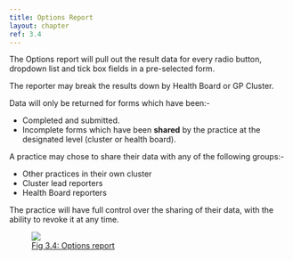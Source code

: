```yaml
---
title: Options Report
layout: chapter
ref: 3.4
---
```

The Options report will pull out the result data for every radio button, dropdown list and tick box fields in a pre-selected form.

The reporter may break the results down by Health Board or GP Cluster.

Data will only be returned for forms which have been:-

  - Completed and submitted.
  - Incomplete forms which have been **shared** by the practice at the designated level (cluster or health board).


<div class="warning-box">
  A practice may chose to share their data with any of the following groups:-

  <ul>
    <li>Other practices in their own cluster</li>
    <li>Cluster lead reporters</li>
    <li>Health Board reporters</li>
  </ul>

  The practice will have full control over the sharing of their data, with the ability to revoke it at any time.
</div>


<div>
<a href="{{ "/assets/images/reports_optionsreport.png" | prepend: site.url }}" data-lightbox="statusresults-image" data-title="Fig 3.4 Options report">
  <figure>
    <img src="{{ "/assets/images/reports_optionsreport_small.png" | prepend: site.url }}" />
    <figcaption>Fig 3.4:  Options report</figcaption>
  </figure>
</a>
</div>
